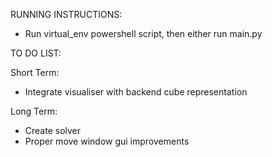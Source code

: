 RUNNING INSTRUCTIONS:

- Run virtual_env powershell script, then either run main.py


TO DO LIST:

Short Term:
- Integrate visualiser with backend cube representation

Long Term:
- Create solver
- Proper move window gui improvements